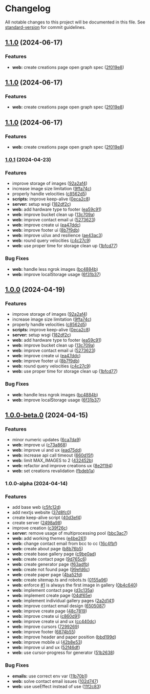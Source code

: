 # Changelog

All notable changes to this project will be documented in this file. See [standard-version](https://github.com/conventional-changelog/standard-version) for commit guidelines.

## [1.1.0](https://github.com/ojpbarbosa/particles-on-canvas/compare/v1.0.1...v1.1.0) (2024-06-17)


### Features

* **web:** create creations page open graph spec ([2f019e8](https://github.com/ojpbarbosa/particles-on-canvas/commit/2f019e8dc5825759b58a56735a38a15f06b67588))

## [1.1.0](https://github.com/ojpbarbosa/particles-on-canvas/compare/v1.0.1...v1.1.0) (2024-06-17)


### Features

* **web:** create creations page open graph spec ([2f019e8](https://github.com/ojpbarbosa/particles-on-canvas/commit/2f019e8dc5825759b58a56735a38a15f06b67588))

## [1.1.0](https://github.com/ojpbarbosa/particles-on-canvas/compare/v1.0.1...v1.1.0) (2024-06-17)


### Features

* **web:** create creations page open graph spec ([2f019e8](https://github.com/ojpbarbosa/particles-on-canvas/commit/2f019e8dc5825759b58a56735a38a15f06b67588))

### [1.0.1](https://github.com/ojpbarbosa/particles-on-canvas/compare/v1.0.0-beta.0...v1.0.1) (2024-04-23)


### Features

* improve storage of images ([92a2af4](https://github.com/ojpbarbosa/particles-on-canvas/commit/92a2af4f72c08264fbb0808d8fcec280416ac874))
* increase image size limitation ([9ffa74c](https://github.com/ojpbarbosa/particles-on-canvas/commit/9ffa74c530484620b3143fc1b75b12cb789621c4))
* properly handle velocities ([c8562d5](https://github.com/ojpbarbosa/particles-on-canvas/commit/c8562d5b3df0e41eaa8ca053e1fcfdea82cc498d))
* **scripts:** improve keep-alive ([0eca2c8](https://github.com/ojpbarbosa/particles-on-canvas/commit/0eca2c80f6a1a4f9f8ed9c23450e15fecb077cc6))
* **server:** setup wsgi ([182df2c](https://github.com/ojpbarbosa/particles-on-canvas/commit/182df2c58c553511abf371769dc9fa0701fb356f))
* **web:** add hardware type to footer ([ea59c91](https://github.com/ojpbarbosa/particles-on-canvas/commit/ea59c9118ae1dda4560049451fd6bb4b68854d87))
* **web:** improve bucket clean up ([13c709a](https://github.com/ojpbarbosa/particles-on-canvas/commit/13c709a5bc64ee751160b82c6771468fd82a1305))
* **web:** improve contact email ui ([5273623](https://github.com/ojpbarbosa/particles-on-canvas/commit/5273623a3420cb76b29015f3849ecf3ed5f75286))
* **web:** improve create ui ([ea47ddc](https://github.com/ojpbarbosa/particles-on-canvas/commit/ea47ddc31d7275ac0eacb44806fe1fd575ae8e2c))
* **web:** improve footer ui ([8b7f9db](https://github.com/ojpbarbosa/particles-on-canvas/commit/8b7f9dbe805ccc83ab79ba3fb249d57fdbb009fd))
* **web:** improve ui/ux and resilience ([ae43ac3](https://github.com/ojpbarbosa/particles-on-canvas/commit/ae43ac35409c359e671bd8d02912846e5538159a))
* **web:** round query velocities ([c4c27c9](https://github.com/ojpbarbosa/particles-on-canvas/commit/c4c27c9a3d4b61e86a391a92cd27db19124091b1))
* **web:** use proper time for storage clean up ([1bfcd77](https://github.com/ojpbarbosa/particles-on-canvas/commit/1bfcd7721a293e8f508761a04f4af724783b31e1))


### Bug Fixes

* **web:** handle less ngrok images ([bc4884b](https://github.com/ojpbarbosa/particles-on-canvas/commit/bc4884b7d30aee4b1b72dbd34181b3d40df152f5))
* **web:** improve localStorage usage ([6f31b37](https://github.com/ojpbarbosa/particles-on-canvas/commit/6f31b3718c1ff10f1b97df670f05880f500374d3))

## [1.0.0](https://github.com/ojpbarbosa/particles-on-canvas/compare/v1.0.0-beta.0...v1.0.0) (2024-04-19)


### Features

* improve storage of images ([92a2af4](https://github.com/ojpbarbosa/particles-on-canvas/commit/92a2af4f72c08264fbb0808d8fcec280416ac874))
* increase image size limitation ([9ffa74c](https://github.com/ojpbarbosa/particles-on-canvas/commit/9ffa74c530484620b3143fc1b75b12cb789621c4))
* properly handle velocities ([c8562d5](https://github.com/ojpbarbosa/particles-on-canvas/commit/c8562d5b3df0e41eaa8ca053e1fcfdea82cc498d))
* **scripts:** improve keep-alive ([0eca2c8](https://github.com/ojpbarbosa/particles-on-canvas/commit/0eca2c80f6a1a4f9f8ed9c23450e15fecb077cc6))
* **server:** setup wsgi ([182df2c](https://github.com/ojpbarbosa/particles-on-canvas/commit/182df2c58c553511abf371769dc9fa0701fb356f))
* **web:** add hardware type to footer ([ea59c91](https://github.com/ojpbarbosa/particles-on-canvas/commit/ea59c9118ae1dda4560049451fd6bb4b68854d87))
* **web:** improve bucket clean up ([13c709a](https://github.com/ojpbarbosa/particles-on-canvas/commit/13c709a5bc64ee751160b82c6771468fd82a1305))
* **web:** improve contact email ui ([5273623](https://github.com/ojpbarbosa/particles-on-canvas/commit/5273623a3420cb76b29015f3849ecf3ed5f75286))
* **web:** improve create ui ([ea47ddc](https://github.com/ojpbarbosa/particles-on-canvas/commit/ea47ddc31d7275ac0eacb44806fe1fd575ae8e2c))
* **web:** improve footer ui ([8b7f9db](https://github.com/ojpbarbosa/particles-on-canvas/commit/8b7f9dbe805ccc83ab79ba3fb249d57fdbb009fd))
* **web:** round query velocities ([c4c27c9](https://github.com/ojpbarbosa/particles-on-canvas/commit/c4c27c9a3d4b61e86a391a92cd27db19124091b1))
* **web:** use proper time for storage clean up ([1bfcd77](https://github.com/ojpbarbosa/particles-on-canvas/commit/1bfcd7721a293e8f508761a04f4af724783b31e1))


### Bug Fixes

* **web:** handle less ngrok images ([bc4884b](https://github.com/ojpbarbosa/particles-on-canvas/commit/bc4884b7d30aee4b1b72dbd34181b3d40df152f5))
* **web:** improve localStorage usage ([6f31b37](https://github.com/ojpbarbosa/particles-on-canvas/commit/6f31b3718c1ff10f1b97df670f05880f500374d3))

## [1.0.0-beta.0](https://github.com/ojpbarbosa/particles-on-canvas/compare/v1.1.0...v1.0.0-beta.0) (2024-04-15)


### Features

* minor numeric updates ([6ca7da9](https://github.com/ojpbarbosa/particles-on-canvas/commit/6ca7da94aafad9b7ce155c3b9d899881d22f15dc))
* **web:** improve ui ([c73a868](https://github.com/ojpbarbosa/particles-on-canvas/commit/c73a8682fcf3870a62e0454d2fa744d000d3755b))
* **web:** improve ui and ux ([ead75dd](https://github.com/ojpbarbosa/particles-on-canvas/commit/ead75dd332cd475cbf1414fc73cd67aca6ab536e))
* **web:** increase api call timeout ([660d15f](https://github.com/ojpbarbosa/particles-on-canvas/commit/660d15f5ffa3db1837d902f1589cf6d4c075c51e))
* **web:** limit MAX_IMAGES to 2 ([432452b](https://github.com/ojpbarbosa/particles-on-canvas/commit/432452b159f41023e0415e6a3ef51fb6cad9ebdf))
* **web:** refactor and improve creations ux ([8e2f194](https://github.com/ojpbarbosa/particles-on-canvas/commit/8e2f1948572ffab911779d621dfb02541b37f80e))
* **web:** set creations revalidation ([fbdeb1a](https://github.com/ojpbarbosa/particles-on-canvas/commit/fbdeb1a064a68eea9f64da94fb96f00fd5d13acf))

### 1.0.0-alpha (2024-04-14)

### Features

- add base web ([c5fc12d](https://github.com/ojpbarbosa/particles-on-canvas/commit/c5fc12d4aac843bf88f48d8cdb771671f0c4e99d))
- add nextjs website ([37d8fc0](https://github.com/ojpbarbosa/particles-on-canvas/commit/37d8fc02439f33e47eddea98a0e7e1c8cb105015))
- create keep-alive script ([40d3ef4](https://github.com/ojpbarbosa/particles-on-canvas/commit/40d3ef4f26e24dce957d6787e51026b26ad19eb5))
- create server ([2498a98](https://github.com/ojpbarbosa/particles-on-canvas/commit/2498a9827be188e70b36e37adb1026058d9fe285))
- improve creation ([c39f26c](https://github.com/ojpbarbosa/particles-on-canvas/commit/c39f26c1f024b1d9760f4496084add167e1e23da))
- **server:** remove usage of multiprocessing pool ([bbc3ac7](https://github.com/ojpbarbosa/particles-on-canvas/commit/bbc3ac71e7929889f56a369af492ff6cdf8207a5))
- **web:** add working themes ([e4be261](https://github.com/ojpbarbosa/particles-on-canvas/commit/e4be26123b96efd1873f6f0882eda3661ac619ff))
- **web:** change contact email from bcc to cc ([16c4fbf](https://github.com/ojpbarbosa/particles-on-canvas/commit/16c4fbf898999340c18177c814ced68697b478b8))
- **web:** create about page ([b8b76b5](https://github.com/ojpbarbosa/particles-on-canvas/commit/b8b76b5f352f8210257033cd7ed28d0c310a4924))
- **web:** create base gallery page ([c9be0ad](https://github.com/ojpbarbosa/particles-on-canvas/commit/c9be0ad468d2ee6a55474c62e4aa426066866840))
- **web:** create contact page ([9d765c6](https://github.com/ojpbarbosa/particles-on-canvas/commit/9d765c6fd649449aad7501e4015ccd8814022330))
- **web:** create generator page ([f63adfb](https://github.com/ojpbarbosa/particles-on-canvas/commit/f63adfb1605ea61b1cc8988e422fa1e5b2fd653d))
- **web:** create not found page ([99efd6c](https://github.com/ojpbarbosa/particles-on-canvas/commit/99efd6ca376654872bf6c1b765833927629c03a8))
- **web:** create paper page ([4ba52fd](https://github.com/ojpbarbosa/particles-on-canvas/commit/4ba52fd7db50fe908995bfebcb1a4fe184e5732d))
- **web:** create sitemap.ts and robots.ts ([0155a96](https://github.com/ojpbarbosa/particles-on-canvas/commit/0155a96124b49584935168463f00a69e283c4bc0))
- **web:** enforce [#1](https://github.com/ojpbarbosa/particles-on-canvas/issues/1) is always the first image in gallery ([0b4c640](https://github.com/ojpbarbosa/particles-on-canvas/commit/0b4c6406cfb2677c4fbbbb70b8c15e24f28e10cc))
- **web:** implement contact page ([d3c135a](https://github.com/ojpbarbosa/particles-on-canvas/commit/d3c135a4e2efc6384567c0c3b9a8e4cfc562b020))
- **web:** implement create page ([04df65e](https://github.com/ojpbarbosa/particles-on-canvas/commit/04df65e0a626c3a5b946a309a36091f6fc7bab97))
- **web:** implement individual gallery pages ([2a2d141](https://github.com/ojpbarbosa/particles-on-canvas/commit/2a2d141d5175d155c03075be5bac7dc7b58ba63e))
- **web:** improve contact email design ([6505087](https://github.com/ojpbarbosa/particles-on-canvas/commit/6505087f4b278a0d187e14463c060081946a6b55))
- **web:** improve create page ([48c7819](https://github.com/ojpbarbosa/particles-on-canvas/commit/48c7819ef59bce691421cb296e00b213470efd81))
- **web:** improve create ui ([c860d91](https://github.com/ojpbarbosa/particles-on-canvas/commit/c860d918f93be26cc21a364849679425c3eae193))
- **web:** improve create ui and ux ([cc440dc](https://github.com/ojpbarbosa/particles-on-canvas/commit/cc440dc5034b9ac4dc66f02e13095cc0b12a78ae))
- **web:** improve cursors ([7299269](https://github.com/ojpbarbosa/particles-on-canvas/commit/729926972b68df9fb256834553b67f16703da8c7))
- **web:** improve footer ([6874b55](https://github.com/ojpbarbosa/particles-on-canvas/commit/6874b55a10b32284e38a9886f4f3f94e997b9468))
- **web:** improve header and paper position ([bbd199d](https://github.com/ojpbarbosa/particles-on-canvas/commit/bbd199d31aea728f5588bb3fa91529b221f16408))
- **web:** improve mobile ui ([42b8e53](https://github.com/ojpbarbosa/particles-on-canvas/commit/42b8e53b5a4b6189fa87846eda07043eb927ef48))
- **web:** improve ui and ux ([52f46df](https://github.com/ojpbarbosa/particles-on-canvas/commit/52f46df1ed13425baa902387fdf1d872d0628e52))
- **web:** use cursor-progress for generator ([51b2638](https://github.com/ojpbarbosa/particles-on-canvas/commit/51b26381e0d069ef9849000f16cc33d9e60c2fac))

### Bug Fixes

- **emails:** use correct env var ([11b70b1](https://github.com/ojpbarbosa/particles-on-canvas/commit/11b70b17f6d9ccf723435a2a5b2f54ddd4e28c39))
- **web:** solve contact email issues ([102d747](https://github.com/ojpbarbosa/particles-on-canvas/commit/102d747616703595b0e28a3733181d8a7046b513))
- **web:** use useEffect instead of use ([11f2c83](https://github.com/ojpbarbosa/particles-on-canvas/commit/11f2c83f34f322a7235bc9554b4c18f2bff2de00))

